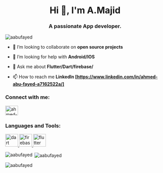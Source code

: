 <h1 align="center">Hi 👋, I'm A.Majid</h1>
<h3 align="center">A passionate App developer.</h3>

<p align="left"> <img src="https://komarev.com/ghpvc/?username=aabufayed&label=Profile%20views&color=0e75b6&style=flat" alt="aabufayed" /> </p>

- 👯 I’m looking to collaborate on **open source projects**

- 🤝 I’m looking for help with **Android/IOS**

- 💬 Ask me about **Flutter/Dart/firebase/**

- 📫 How to reach me **LinkedIn [https://www.linkedin.com/in/ahmed-abu-fayed-a7162522a/]**

<h3 align="left">Connect with me:</h3>
<p align="left">
<a href="https://linkedin.com/in/ahmed-abu-fayed-a7162522a/" target="blank"><img align="center" src="https://raw.githubusercontent.com/rahuldkjain/github-profile-readme-generator/master/src/images/icons/Social/linked-in-alt.svg" alt="ahmed-abu-fayed-a7162522a/" height="30" width="40" /></a>
</p>

<h3 align="left">Languages and Tools:</h3>
<p align="left"> <a href="https://dart.dev" target="_blank" rel="noreferrer"> <img src="https://www.vectorlogo.zone/logos/dartlang/dartlang-icon.svg" alt="dart" width="40" height="40"/> </a> <a href="https://firebase.google.com/" target="_blank" rel="noreferrer"> <img src="https://www.vectorlogo.zone/logos/firebase/firebase-icon.svg" alt="firebase" width="40" height="40"/> </a> <a href="https://flutter.dev" target="_blank" rel="noreferrer"> <img src="https://www.vectorlogo.zone/logos/flutterio/flutterio-icon.svg" alt="flutter" width="40" height="40"/> </a> </p>

<p><img align="left" src="https://github-readme-stats.vercel.app/api/top-langs?username=aabufayed&show_icons=true&locale=en&layout=compact" alt="aabufayed" /></p>

<p>&nbsp;<img align="center" src="https://github-readme-stats.vercel.app/api?username=aabufayed&show_icons=true&locale=en" alt="aabufayed" /></p>

<p><img align="center" src="https://github-readme-streak-stats.herokuapp.com/?user=aabufayed&" alt="aabufayed" /></p>
